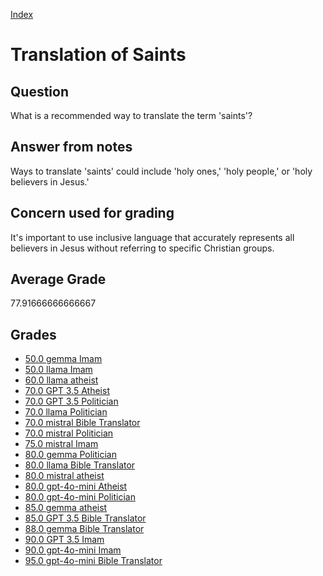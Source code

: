
[Index](../../index.md)
# Translation of Saints
## Question
What is a recommended way to translate the term 'saints'?

## Answer from notes
Ways to translate 'saints' could include 'holy ones,' 'holy people,' or 'holy believers in Jesus.'

## Concern used for grading
It's important to use inclusive language that accurately represents all believers in Jesus without referring to specific Christian groups.

## Average Grade
77.91666666666667

## Grades
 * [50.0 gemma Imam](../answers/gemma_Imam/Translation_of_Saints.md)
 * [50.0 llama Imam](../answers/llama_Imam/Translation_of_Saints.md)
 * [60.0 llama atheist](../answers/llama_atheist/Translation_of_Saints.md)
 * [70.0 GPT 3.5 Atheist](../answers/GPT_3.5_Atheist/Translation_of_Saints.md)
 * [70.0 GPT 3.5 Politician](../answers/GPT_3.5_Politician/Translation_of_Saints.md)
 * [70.0 llama Politician](../answers/llama_Politician/Translation_of_Saints.md)
 * [70.0 mistral Bible Translator](../answers/mistral_Bible_Translator/Translation_of_Saints.md)
 * [70.0 mistral Politician](../answers/mistral_Politician/Translation_of_Saints.md)
 * [75.0 mistral Imam](../answers/mistral_Imam/Translation_of_Saints.md)
 * [80.0 gemma Politician](../answers/gemma_Politician/Translation_of_Saints.md)
 * [80.0 llama Bible Translator](../answers/llama_Bible_Translator/Translation_of_Saints.md)
 * [80.0 mistral atheist](../answers/mistral_atheist/Translation_of_Saints.md)
 * [80.0 gpt-4o-mini Atheist](../answers/gpt-4o-mini_Atheist/Translation_of_Saints.md)
 * [80.0 gpt-4o-mini Politician](../answers/gpt-4o-mini_Politician/Translation_of_Saints.md)
 * [85.0 gemma atheist](../answers/gemma_atheist/Translation_of_Saints.md)
 * [85.0 GPT 3.5 Bible Translator](../answers/GPT_3.5_Bible_Translator/Translation_of_Saints.md)
 * [88.0 gemma Bible Translator](../answers/gemma_Bible_Translator/Translation_of_Saints.md)
 * [90.0 GPT 3.5 Imam](../answers/GPT_3.5_Imam/Translation_of_Saints.md)
 * [90.0 gpt-4o-mini Imam](../answers/gpt-4o-mini_Imam/Translation_of_Saints.md)
 * [95.0 gpt-4o-mini Bible Translator](../answers/gpt-4o-mini_Bible_Translator/Translation_of_Saints.md)
